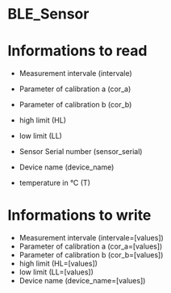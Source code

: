 # BLE_Sensor

# Informations to read

- Measurement intervale (intervale)
- Parameter of calibration a (cor_a)
- Parameter of calibration b (cor_b)
- high limit (HL)
- low limit (LL)
- Sensor Serial number (sensor_serial)
- Device name (device_name)

- temperature in °C (T)

# Informations to write
- Measurement intervale (intervale=[values])
- Parameter of calibration a (cor_a=[values])
- Parameter of calibration b (cor_b=[values])
- high limit (HL=[values])
- low limit (LL=[values])
- Device name (device_name=[values])